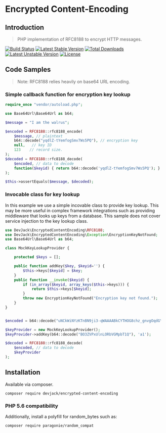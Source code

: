 # Encrypted Content-Encoding

## Introduction

> PHP implementation of RFC8188 to encrypt HTTP messages.

[![Build Status](https://travis-ci.org/devjack/encrypted-content-encoding.svg?branch=master)](https://travis-ci.org/devjack/encrypted-content-encoding)
[![Latest Stable Version](https://poser.pugx.org/devjack/encrypted-content-encoding/v/stable)](https://packagist.org/packages/devjack/encrypted-content-encoding)
[![Total Downloads](https://poser.pugx.org/devjack/encrypted-content-encoding/downloads)](https://packagist.org/packages/devjack/encrypted-content-encoding)
[![Latest Unstable Version](https://poser.pugx.org/devjack/encrypted-content-encoding/v/unstable)](https://packagist.org/packages/devjack/encrypted-content-encoding)
[![License](https://poser.pugx.org/devjack/encrypted-content-encoding/license)](https://packagist.org/packages/devjack/encrypted-content-encoding)

## Code Samples

> Note: RFC8188 relies heavily on base64 URL encoding. 

### Simple callback function for encryption key lookup

```php
require_once "vendor/autoload.php";

use Base64Url\Base64Url as b64;

$message = "I am the walrus";

$encoded = RFC8188::rfc8188_encode(
    $message, // plaintext
    b64::decode("yqdlZ-tYemfogSmv7Ws5PQ"), // encryption key
    null,   // key ID
    123    // record size.
);
$decoded = RFC8188::rfc8188_decode(
    $encoded, // data to decode 
    function($keyid) { return b64::decode('yqdlZ-tYemfogSmv7Ws5PQ'); }
);

$this->assertEquals($message, $decoded);
```

### Invocable class for key lookup
In this example we use a simple incovable class to provide key lookup. This may be more useful in complex framework integrations such as providing middleware that looks up keys from a database. This sample does not cover service injection to the key lookup class.

```php
use DevJack\EncryptedContentEncoding\RFC8188;
use DevJack\EncryptedContentEncoding\Exception\EncryptionKeyNotFound;
use Base64Url\Base64Url as b64;

class MockKeyLookupProvider {

    protected $keys = [];

    public function addKey($key, $keyid='') {
        $this->keys[$keyid] = $key;
    }
    public function __invoke($keyid) {
        if (in_array($keyid, array_keys($this->keys))) {
            return $this->keys[$keyid];
        }
        throw new EncryptionKeyNotFound("Encryption key not found.");
    }
}


$encoded = b64::decode("uNCkWiNYzKTnBN9ji3-qWAAAABkCYTHOG8chz_gnvgOqdGYovxyjuqRyJFjEDyoF1Fvkj6hQPdPHI51OEUKEpgz3SsLWIqS_uA");

$keyProvider = new MockKeyLookupProvider();
$keyProvider->addKey(b64::decode("BO3ZVPxUlnLORbVGMpbT1Q"), 'a1');

$decoded = RFC8188::rfc8188_decode(
    $encoded, // data to decode
    $keyProvider
);
```

## Installation

Available via composer.

```
composer require devjack/encrypted-content-encoding
```

### PHP 5.6 compatibility
Additionally, install a polyfill for random_bytes such as:

```
composer require paragonie/random_compat
```

